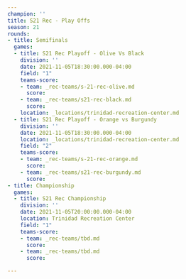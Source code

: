 ```yaml
---
champion: ''
title: S21 Rec - Play Offs
season: 21
rounds:
- title: Semifinals
  games:
  - title: S21 Rec Playoff - Olive Vs Black
    division: ''
    date: 2021-11-05T18:30:00.000-04:00
    field: "1"
    teams-score:
    - team: _rec-teams/s-21-rec-olive.md
      score: 
    - team: _rec-teams/s21-rec-black.md
      score: 
    location: _locations/trinidad-recreation-center.md
  - title: S21 Rec Playoff - Orange vs Burgundy
    division: ''
    date: 2021-11-05T18:30:00.000-04:00
    location: _locations/trinidad-recreation-center.md
    field: "2"
    teams-score:
    - team: _rec-teams/s-21-rec-orange.md
      score: 
    - team: _rec-teams/s21-rec-burgundy.md
      score: 
- title: Championship
  games:
  - title: S21 Rec Championship
    division: ''
    date: 2021-11-05T20:00:00.000-04:00
    location: Trinidad Recreation Center
    field: "1"
    teams-score:
    - team: _rec-teams/tbd.md
      score: 
    - team: _rec-teams/tbd.md
      score: 

---
```

